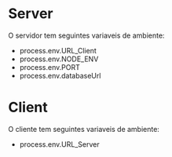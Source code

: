 # Server
O servidor tem seguintes variaveis de ambiente:
- process.env.URL_Client
- process.env.NODE_ENV
- process.env.PORT
- process.env.databaseUrl

# Client
O cliente tem seguintes variaveis de ambiente:
- process.env.URL_Server